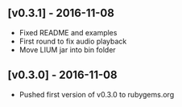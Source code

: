 ## [v0.3.1] - 2016-11-08

- Fixed README and examples
- First round to fix audio playback
- Move LIUM jar into bin folder

## [v0.3.0] - 2016-11-08

- Pushed first version of v0.3.0 to rubygems.org
